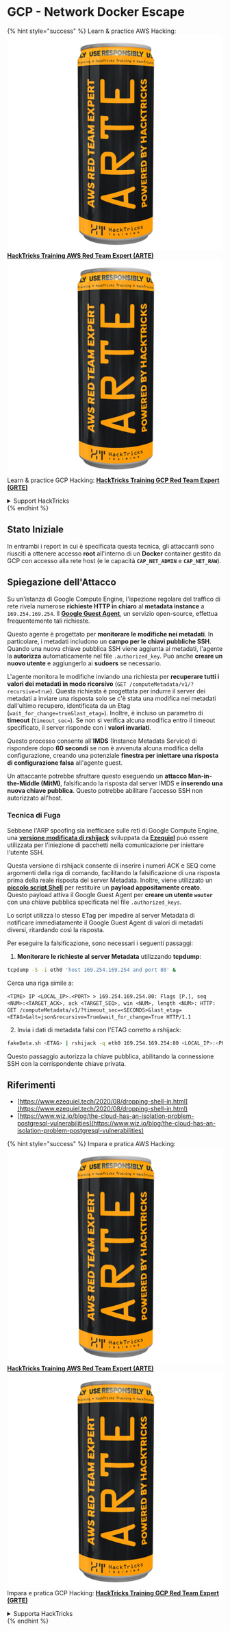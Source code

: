# GCP - Network Docker Escape

{% hint style="success" %}
Learn & practice AWS Hacking:<img src="../../../.gitbook/assets/image (1) (1) (1).png" alt="" data-size="line">[**HackTricks Training AWS Red Team Expert (ARTE)**](https://training.hacktricks.xyz/courses/arte)<img src="../../../.gitbook/assets/image (1) (1) (1).png" alt="" data-size="line">\
Learn & practice GCP Hacking: <img src="../../../.gitbook/assets/image (2).png" alt="" data-size="line">[**HackTricks Training GCP Red Team Expert (GRTE)**<img src="../../../.gitbook/assets/image (2).png" alt="" data-size="line">](https://training.hacktricks.xyz/courses/grte)

<details>

<summary>Support HackTricks</summary>

* Check the [**subscription plans**](https://github.com/sponsors/carlospolop)!
* **Join the** 💬 [**Discord group**](https://discord.gg/hRep4RUj7f) or the [**telegram group**](https://t.me/peass) or **follow** us on **Twitter** 🐦 [**@hacktricks\_live**](https://twitter.com/hacktricks_live)**.**
* **Share hacking tricks by submitting PRs to the** [**HackTricks**](https://github.com/carlospolop/hacktricks) and [**HackTricks Cloud**](https://github.com/carlospolop/hacktricks-cloud) github repos.

</details>
{% endhint %}

## Stato Iniziale

In entrambi i report in cui è specificata questa tecnica, gli attaccanti sono riusciti a ottenere accesso **root** all'interno di un **Docker** container gestito da GCP con accesso alla rete host (e le capacità **`CAP_NET_ADMIN`** e **`CAP_NET_RAW`**).

## Spiegazione dell'Attacco

Su un'istanza di Google Compute Engine, l'ispezione regolare del traffico di rete rivela numerose **richieste HTTP in chiaro** al **metadata instance** a `169.254.169.254`. Il [**Google Guest Agent**](https://github.com/GoogleCloudPlatform/guest-agent), un servizio open-source, effettua frequentemente tali richieste.

Questo agente è progettato per **monitorare le modifiche nei metadati**. In particolare, i metadati includono un **campo per le chiavi pubbliche SSH**. Quando una nuova chiave pubblica SSH viene aggiunta ai metadati, l'agente la **autorizza** automaticamente nel file `.authorized_key`. Può anche **creare un nuovo utente** e aggiungerlo ai **sudoers** se necessario.

L'agente monitora le modifiche inviando una richiesta per **recuperare tutti i valori dei metadati in modo ricorsivo** (`GET /computeMetadata/v1/?recursive=true`). Questa richiesta è progettata per indurre il server dei metadati a inviare una risposta solo se c'è stata una modifica nei metadati dall'ultimo recupero, identificata da un Etag (`wait_for_change=true&last_etag=`). Inoltre, è incluso un parametro di **timeout** (`timeout_sec=`). Se non si verifica alcuna modifica entro il timeout specificato, il server risponde con i **valori invariati**.

Questo processo consente all'**IMDS** (Instance Metadata Service) di rispondere dopo **60 secondi** se non è avvenuta alcuna modifica della configurazione, creando una potenziale **finestra per iniettare una risposta di configurazione falsa** all'agente guest.

Un attaccante potrebbe sfruttare questo eseguendo un **attacco Man-in-the-Middle (MitM)**, falsificando la risposta dal server IMDS e **inserendo una nuova chiave pubblica**. Questo potrebbe abilitare l'accesso SSH non autorizzato all'host.

### Tecnica di Fuga

Sebbene l'ARP spoofing sia inefficace sulle reti di Google Compute Engine, una [**versione modificata di rshijack**](https://github.com/ezequielpereira/rshijack) sviluppata da [**Ezequiel**](https://www.ezequiel.tech/2020/08/dropping-shell-in.html) può essere utilizzata per l'iniezione di pacchetti nella comunicazione per iniettare l'utente SSH.

Questa versione di rshijack consente di inserire i numeri ACK e SEQ come argomenti della riga di comando, facilitando la falsificazione di una risposta prima della reale risposta del server Metadata. Inoltre, viene utilizzato un [**piccolo script Shell**](https://gist.github.com/ezequielpereira/914c2aae463409e785071213b059f96c#file-fakedata-sh) per restituire un **payload appositamente creato**. Questo payload attiva il Google Guest Agent per **creare un utente `wouter`** con una chiave pubblica specificata nel file `.authorized_keys`.

Lo script utilizza lo stesso ETag per impedire al server Metadata di notificare immediatamente il Google Guest Agent di valori di metadati diversi, ritardando così la risposta.

Per eseguire la falsificazione, sono necessari i seguenti passaggi:

1. **Monitorare le richieste al server Metadata** utilizzando **tcpdump**:
```bash
tcpdump -S -i eth0 'host 169.254.169.254 and port 80' &
```
Cerca una riga simile a:
```
<TIME> IP <LOCAL_IP>.<PORT> > 169.254.169.254.80: Flags [P.], seq <NUM>:<TARGET_ACK>, ack <TARGET_SEQ>, win <NUM>, length <NUM>: HTTP: GET /computeMetadata/v1/?timeout_sec=<SECONDS>&last_etag=<ETAG>&alt=json&recursive=True&wait_for_change=True HTTP/1.1
```
2. Invia i dati di metadata falsi con l'ETAG corretto a rshijack:
```bash
fakeData.sh <ETAG> | rshijack -q eth0 169.254.169.254:80 <LOCAL_IP>:<PORT> <TARGET_SEQ> <TARGET_ACK>; ssh -i id_rsa -o StrictHostKeyChecking=no wouter@localhost
```
Questo passaggio autorizza la chiave pubblica, abilitando la connessione SSH con la corrispondente chiave privata.

## Riferimenti

* [https://www.ezequiel.tech/2020/08/dropping-shell-in.html](https://www.ezequiel.tech/2020/08/dropping-shell-in.html)
* [https://www.wiz.io/blog/the-cloud-has-an-isolation-problem-postgresql-vulnerabilities](https://www.wiz.io/blog/the-cloud-has-an-isolation-problem-postgresql-vulnerabilities)

{% hint style="success" %}
Impara e pratica AWS Hacking:<img src="../../../.gitbook/assets/image (1) (1) (1).png" alt="" data-size="line">[**HackTricks Training AWS Red Team Expert (ARTE)**](https://training.hacktricks.xyz/courses/arte)<img src="../../../.gitbook/assets/image (1) (1) (1).png" alt="" data-size="line">\
Impara e pratica GCP Hacking: <img src="../../../.gitbook/assets/image (2).png" alt="" data-size="line">[**HackTricks Training GCP Red Team Expert (GRTE)**<img src="../../../.gitbook/assets/image (2).png" alt="" data-size="line">](https://training.hacktricks.xyz/courses/grte)

<details>

<summary>Supporta HackTricks</summary>

* Controlla i [**piani di abbonamento**](https://github.com/sponsors/carlospolop)!
* **Unisciti al** 💬 [**gruppo Discord**](https://discord.gg/hRep4RUj7f) o al [**gruppo telegram**](https://t.me/peass) o **seguici** su **Twitter** 🐦 [**@hacktricks\_live**](https://twitter.com/hacktricks_live)**.**
* **Condividi trucchi di hacking inviando PR ai** [**HackTricks**](https://github.com/carlospolop/hacktricks) e [**HackTricks Cloud**](https://github.com/carlospolop/hacktricks-cloud) repos github.

</details>
{% endhint %}
